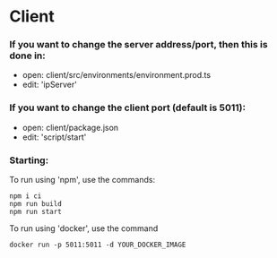 # Client
### If you want to change the server address/port, then this is done in:
- open: client/src/environments/environment.prod.ts
- edit: 'ipServer'

### If you want to change the client port (default is 5011):
- open: client/package.json
- edit: 'script/start'

### Starting:
To run using 'npm', use the commands:

    npm i ci
    npm run build
    npm run start

To run using 'docker', use the command
    
    docker run -p 5011:5011 -d YOUR_DOCKER_IMAGE
